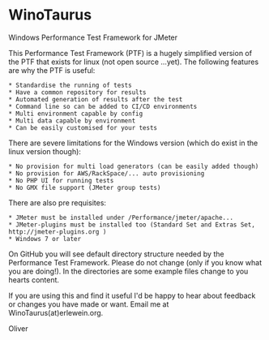 # WinoTaurus
Windows Performance Test Framework for JMeter

This Performance Test Framework (PTF) is a hugely simplified version of the PTF that exists for linux (not open source ...yet). The following features are why the PTF is useful:

	* Standardise the running of tests
	* Have a common repository for results
	* Automated generation of results after the test
	* Command line so can be added to CI/CD environments
	* Multi environment capable by config
	* Multi data capable by environment
	* Can be easily customised for your tests

There are severe limitations for the Windows version (which do exist in the linux version though):

	* No provision for multi load generators (can be easily added though)
	* No provision for AWS/RackSpace/... auto provisioning
	* No PHP UI for running tests
	* No GMX file support (JMeter group tests)
	
There are also pre requisites:
	
	* JMeter must be installed under /Performance/jmeter/apache... 
	* JMeter-plugins must be installed too (Standard Set and Extras Set, http://jmeter-plugins.org )
	* Windows 7 or later
	
On GitHub you will see default directory structure needed by the Performance Test Framework. Please
do not change (only if you know what you are doing!). In the directories are some example files change 
to you hearts content.

If you are using this and find it useful I'd be happy to hear about feedback or changes you have made
or want. Email me at WinoTaurus(at)erlewein.org.

Oliver
